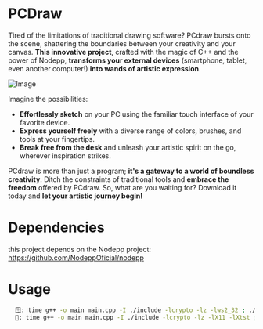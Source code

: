 # PCDraw

Tired of the limitations of traditional drawing software? PCdraw bursts onto the scene, shattering the boundaries between your creativity and your canvas. **This innovative project**, crafted with the magic of C++ and the power of Nodepp, **transforms your external devices** (smartphone, tablet, even another computer!) **into wands of artistic expression**.

![Image](https://github.com/EDBCREPO/PCDraw/blob/main/www/image.gif)

Imagine the possibilities:

- **Effortlessly sketch** on your PC using the familiar touch interface of your favorite device.
- **Express yourself freely** with a diverse range of colors, brushes, and tools at your fingertips.
- **Break free from the desk** and unleash your artistic spirit on the go, wherever inspiration strikes.

PCdraw is more than just a program; **it's a gateway to a world of boundless creativity**. Ditch the constraints of traditional tools and **embrace the freedom** offered by PCdraw. So, what are you waiting for? Download it today and **let your artistic journey begin!**

# Dependencies
this project depends on the Nodepp project: https://github.com/NodeppOficial/nodepp

# Usage
```bash
  🪟: time g++ -o main main.cpp -I ./include -lcrypto -lz -lws2_32 ; ./main.exe
  🐧: time g++ -o main main.cpp -I ./include -lcrypto -lz -lX11 -lXtst ; ./main
```
